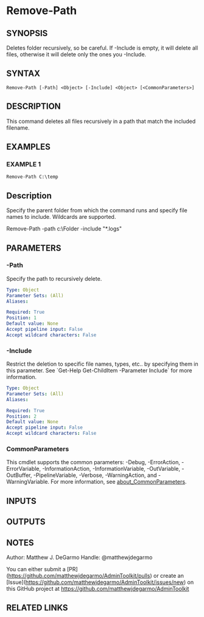 # Remove-Path

## SYNOPSIS
Deletes folder recursively, so be careful.
If -Include is empty, it will delete all files, otherwise it will delete only the ones you -Include.

## SYNTAX

```
Remove-Path [-Path] <Object> [-Include] <Object> [<CommonParameters>]
```

## DESCRIPTION
This command deletes all files recursively in a path that match the included filename.

## EXAMPLES

### EXAMPLE 1
```
Remove-Path C:\temp
```

Description
-----------
Specify the parent folder from which the command runs and specify file names to include.
Wildcards are supported.

Remove-Path -path c:\Folder -include "*.logs"

## PARAMETERS

### -Path
Specify the path to recursively delete.

```yaml
Type: Object
Parameter Sets: (All)
Aliases:

Required: True
Position: 1
Default value: None
Accept pipeline input: False
Accept wildcard characters: False
```

### -Include
Restrict the deletion to specific file names, types, etc..
by specifying them in this parameter.
See \`Get-Help Get-ChildItem -Parameter Include\` for more information.

```yaml
Type: Object
Parameter Sets: (All)
Aliases:

Required: True
Position: 2
Default value: None
Accept pipeline input: False
Accept wildcard characters: False
```

### CommonParameters
This cmdlet supports the common parameters: -Debug, -ErrorAction, -ErrorVariable, -InformationAction, -InformationVariable, -OutVariable, -OutBuffer, -PipelineVariable, -Verbose, -WarningAction, and -WarningVariable. For more information, see [about_CommonParameters](http://go.microsoft.com/fwlink/?LinkID=113216).

## INPUTS

## OUTPUTS

## NOTES
Author: Matthew J.
DeGarmo
Handle: @matthewjdegarmo

You can either submit a \[PR\](https://github.com/matthewjdegarmo/AdminToolkit/pulls)
    or create an \[Issue\](https://github.com/matthewjdegarmo/AdminToolkit/issues/new)
    on this GitHub project at https://github.com/matthewjdegarmo/AdminToolkit

## RELATED LINKS
